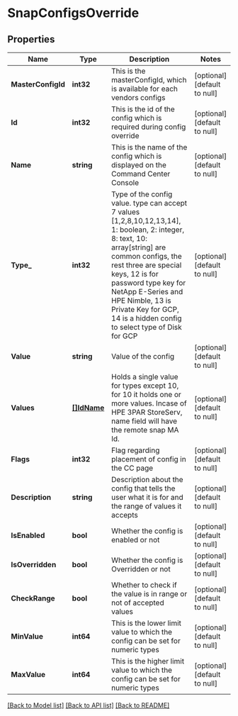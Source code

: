 # SnapConfigsOverride

## Properties
Name | Type | Description | Notes
------------ | ------------- | ------------- | -------------
**MasterConfigId** | **int32** | This is the masterConfigId, which is available for each vendors configs | [optional] [default to null]
**Id** | **int32** | This is the id of the config which is required during config override | [optional] [default to null]
**Name** | **string** | This is the name of the config which is displayed on the Command Center Console | [optional] [default to null]
**Type_** | **int32** | Type of the config value. type can accept 7 values [1,2,8,10,12,13,14], 1: boolean, 2: integer, 8: text, 10: array[string] are common configs, the rest three are special keys, 12 is for password type key for NetApp E-Series and HPE Nimble, 13 is Private Key for GCP, 14 is a hidden config to select type of Disk for GCP | [optional] [default to null]
**Value** | **string** | Value of the config | [optional] [default to null]
**Values** | [**[]IdName**](IdName.md) | Holds a single value for types except 10, for 10 it holds one or more values. Incase of HPE 3PAR StoreServ, name field will have the remote snap MA Id. | [optional] [default to null]
**Flags** | **int32** | Flag regarding placement of config in the CC page | [optional] [default to null]
**Description** | **string** | Description about the config that tells the user what it is for and the range of values it accepts | [optional] [default to null]
**IsEnabled** | **bool** | Whether the config is enabled or not | [optional] [default to null]
**IsOverridden** | **bool** | Whether the config is Overridden or not | [optional] [default to null]
**CheckRange** | **bool** | Whether to check if the value is in range or not of accepted values | [optional] [default to null]
**MinValue** | **int64** | This is the lower limit value to which the config can be set for numeric types | [optional] [default to null]
**MaxValue** | **int64** | This is the higher limit value to which the config can be set for numeric types | [optional] [default to null]

[[Back to Model list]](../README.md#documentation-for-models) [[Back to API list]](../README.md#documentation-for-api-endpoints) [[Back to README]](../README.md)

